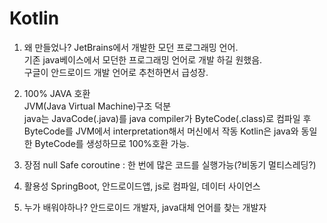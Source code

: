 # Kotlin

1. 왜 만들었나?
    JetBrains에서 개발한 모던 프로그래밍 언어.  
    기존 java베이스에서 모던한 프로그래밍 언어로 개발 하길 원했음.  
    구글이 안드로이드 개발 언어로 추천하면서 급성장.

1. 100% JAVA 호환  
    JVM(Java Virtual Machine)구조 덕분  
    java는 JavaCode(.java)를 java compiler가 ByteCode(.class)로 컴파일 후 ByteCode를 JVM에서 interpretation해서 머신에서 작동
    Kotlin은 java와 동일한 ByteCode를 생성하므로 100%호환 가능.

2. 장점
    null Safe
    coroutine : 한 번에 많은 코드를 실행가능(?비동기 멀티스레딩?)

3. 활용성
    SpringBoot, 안드로이드앱, js로 컴파일, 데이터 사이언스

4. 누가 배워야하나?
    안드로이드 개발자, java대체 언어를 찾는 개발자